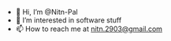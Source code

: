 - 👋 Hi, I’m @Nitn-Pal
- 👀 I’m interested in software stuff
- 📫 How to reach me at nitn.2903@gmail.com

<!---
Nitn-Pal/Nitn-Pal is a ✨ special ✨ repository because its `README.md` (this file) appears on your GitHub profile.
You can click the Preview link to take a look at your changes.
--->
